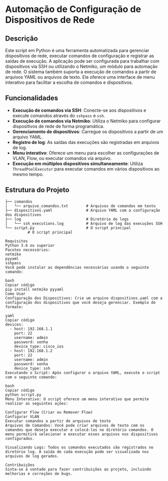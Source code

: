 # Automação de Configuração de Dispositivos de Rede

## Descrição

Este script em Python é uma ferramenta automatizada para gerenciar dispositivos de rede, executar comandos de configuração e registrar as saídas de execução. A aplicação pode ser configurada para trabalhar com dispositivos via SSH ou utilizando o Netmiko, um módulo para automação de rede. O sistema também suporta a execução de comandos a partir de arquivos YAML ou arquivos de texto. Ele oferece uma interface de menu interativo para facilitar a escolha de comandos e dispositivos.

## Funcionalidades

- **Execução de comandos via SSH**: Conecte-se aos dispositivos e execute comandos através do `sshpass` e `ssh`.
- **Execução de comandos via Netmiko**: Utiliza o Netmiko para configurar dispositivos de rede de forma programática.
- **Gerenciamento de dispositivos**: Carregue os dispositivos a partir de um arquivo YAML.
- **Registro de log**: As saídas das execuções são registradas em arquivos de log.
- **Menu interativo**: Oferece um menu para escolher as configurações de VLAN, Flow, ou executar comandos via arquivo.
- **Execução em múltiplos dispositivos simultaneamente**: Utiliza `ThreadPoolExecutor` para executar comandos em vários dispositivos ao mesmo tempo.

## Estrutura do Projeto

```text
├── comandos
│   └── arquivo_comandos.txt        # Arquivos de comandos em texto
├── dispositivos.yaml               # Arquivo YAML com a configuração dos dispositivos
├── log                             # Diretório de logs
│   └── ssh_executions.log          # Arquivo de log das execuções SSH
└── script.py                       # O script principal
          # O script principal

Requisitos
Python 3.6 ou superior
Pacotes necessários:
netmiko
pyyaml
sshpass
Você pode instalar as dependências necessárias usando o seguinte comando:

bash
Copiar código
pip install netmiko pyyaml
Como Usar
Configuração dos Dispositivos: Crie um arquivo dispositivos.yaml com a configuração dos dispositivos que você deseja gerenciar. Exemplo de formato:

yaml
Copiar código
devices:
  - host: 192.168.1.1
    port: 22
    username: admin
    password: senha
    device_type: cisco_ios
  - host: 192.168.1.2
    port: 22
    username: admin
    password: senha
    device_type: ssh
Executando o Script: Após configurar o arquivo YAML, execute o script com o seguinte comando:

bash
Copiar código
python script.py
Menu Interativo: O script oferece um menu interativo que permite realizar as seguintes ações:

Configurar Flow (Criar ou Remover Flow)
Configurar VLAN
Executar comandos a partir de arquivos de texto
Arquivos de Comandos: Você pode criar arquivos de texto com os comandos que deseja executar e colocá-los no diretório comandos. O menu permitirá selecionar e executar esses arquivos nos dispositivos configurados.

Visualizando Logs: Todos os comandos executados são registrados no diretório log. A saída de cada execução pode ser visualizada nos arquivos de log gerados.

Contribuições
Sinta-se à vontade para fazer contribuições ao projeto, incluindo melhorias e correções de bugs.
